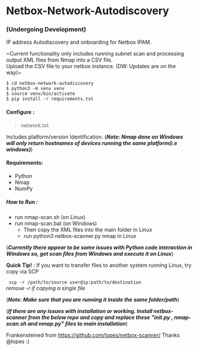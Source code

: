 # Netbox-Network-Autodiscovery

### (Undergoing Development)

IP address Autodiscovery and onboarding for Netbox IPAM.

~Current functionality only includes running subnet scan and processing output XML files from Nmap into a CSV file.  
Upload the CSV file to your netbox instance.
(DW: Updates are on the way)~

```
$ cd netbox-network-autodiscovery
$ python3 -m venv venv
$ source venv/bin/activate
$ pip install -r requirements.txt
```

#### Configure : 
> network.txt

Includes platform/version Identification. (_**Note: Nmap done on Windows will only return hostnames of devices running the same platform(i.e windows)**_)

#### Requirements:
  - Python
  - Nmap
  - NumPy

##### How to Run :
  - run nmap-scan.sh (on Linux)
  - run nmap-scan.bat (on Windows)
      - Then copy the XML files into the main folder in Linux
      - run python3 netbox-scanner.py nmap in Linux

(_**Currently there appear to be some issues with Python code interaction in Windows so, get scan files from Windows and execute it on Linux**_)

**Quick Tip!** :
If you want to transfer files to another system running Linux, try copy via SCP

``` scp -r /path/to/source user@ip:path/to/destination```  
_remove -r if copying a single file_

(_**Note: Make sure that you are running it inside the same folder/path**_)

(_**If there are any issues with installation or working. Install netbox-scanner from the below repo and copy and replace these "__init__.py , nmap-scan.sh and nmap.py" files to main installation**_)


Frankensteined from https://github.com/lopes/netbox-scanner/  Thanks @lopes :)
